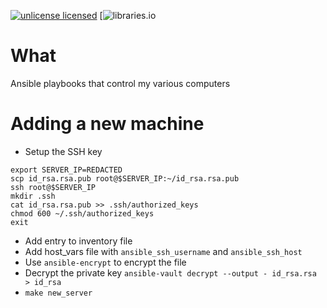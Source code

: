 [![unlicense licensed](https://img.shields.io/badge/license-unlicense-blue.svg)](./LICENSE)
[![libraries.io](https://img.shields.io/librariesio/github/hutchic/ansible_playbooks.svg)

# What

Ansible playbooks that control my various computers

# Adding a new machine

- Setup the SSH key

```
export SERVER_IP=REDACTED
scp id_rsa.rsa.pub root@$SERVER_IP:~/id_rsa.rsa.pub
ssh root@$SERVER_IP
mkdir .ssh
cat id_rsa.rsa.pub >> .ssh/authorized_keys
chmod 600 ~/.ssh/authorized_keys
exit
```

- Add entry to inventory file
- Add host_vars file with `ansible_ssh_username` and `ansible_ssh_host`
- Use `ansible-encrypt` to encrypt the file
- Decrypt the private key `ansible-vault decrypt --output - id_rsa.rsa > id_rsa`
- `make new_server`
